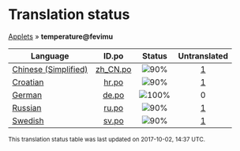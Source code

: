 # Translation status
[Applets](../../README.md) &#187; **temperature@fevimu**

Language | ID.po | Status | Untranslated
---------|:--:|:------:|:-----------:
[Chinese (Simplified)](../../language-status/zh_CN.md) | [zh_CN.po](po/zh_CN.po) | ![90%](http://progressed.io/bar/90) | [1](untranslated-po/zh_CN.md)
[Croatian](../../language-status/hr.md) | [hr.po](po/hr.po) | ![90%](http://progressed.io/bar/90) | [1](untranslated-po/hr.md)
[German](../../language-status/de.md) | [de.po](po/de.po) | ![100%](http://progressed.io/bar/100) | 0
[Russian](../../language-status/ru.md) | [ru.po](po/ru.po) | ![90%](http://progressed.io/bar/90) | [1](untranslated-po/ru.md)
[Swedish](../../language-status/sv.md) | [sv.po](po/sv.po) | ![90%](http://progressed.io/bar/90) | [1](untranslated-po/sv.md)

<sup>This translation status table was last updated on 2017-10-02, 14:37 UTC.</sup>
